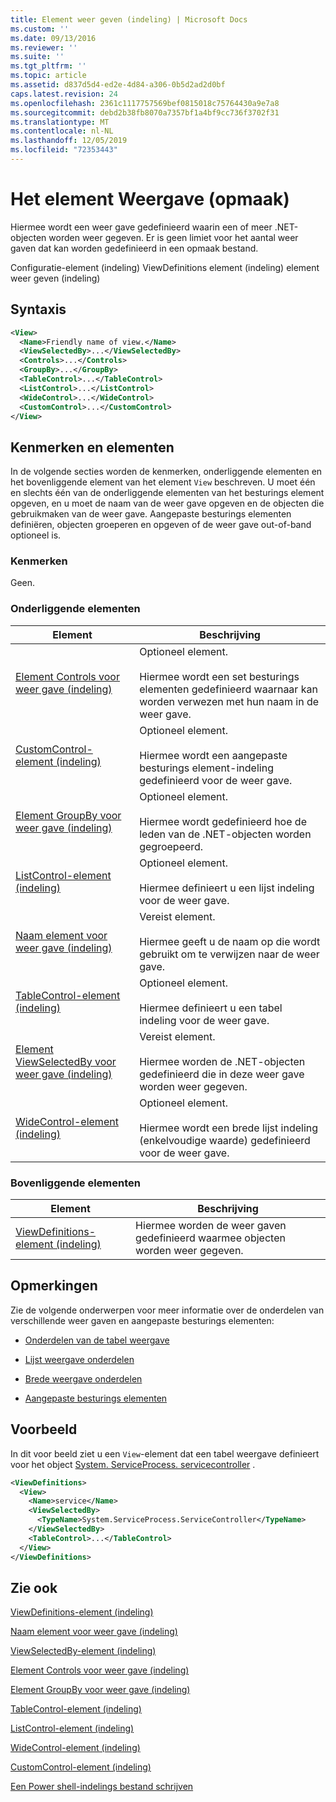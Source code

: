 ```yaml
---
title: Element weer geven (indeling) | Microsoft Docs
ms.custom: ''
ms.date: 09/13/2016
ms.reviewer: ''
ms.suite: ''
ms.tgt_pltfrm: ''
ms.topic: article
ms.assetid: d837d5d4-ed2e-4d84-a306-0b5d2ad2d0bf
caps.latest.revision: 24
ms.openlocfilehash: 2361c1117757569bef0815018c75764430a9e7a8
ms.sourcegitcommit: debd2b38fb8070a7357bf1a4bf9cc736f3702f31
ms.translationtype: MT
ms.contentlocale: nl-NL
ms.lasthandoff: 12/05/2019
ms.locfileid: "72353443"
---
```

# <a name="view-element-format"></a>Het element Weergave (opmaak)

Hiermee wordt een weer gave gedefinieerd waarin een of meer .NET-objecten worden weer gegeven. Er is geen limiet voor het aantal weer gaven dat kan worden gedefinieerd in een opmaak bestand.

Configuratie-element (indeling) ViewDefinitions element (indeling) element weer geven (indeling)

## <a name="syntax"></a>Syntaxis

```xml
<View>
  <Name>Friendly name of view.</Name>
  <ViewSelectedBy>...</ViewSelectedBy>
  <Controls>...</Controls>
  <GroupBy>...</GroupBy>
  <TableControl>...</TableControl>
  <ListControl>...</ListControl>
  <WideControl>...</WideControl>
  <CustomControl>...</CustomControl>
</View>
```

## <a name="attributes-and-elements"></a>Kenmerken en elementen

In de volgende secties worden de kenmerken, onderliggende elementen en het bovenliggende element van het element `View` beschreven. U moet één en slechts één van de onderliggende elementen van het besturings element opgeven, en u moet de naam van de weer gave opgeven en de objecten die gebruikmaken van de weer gave. Aangepaste besturings elementen definiëren, objecten groeperen en opgeven of de weer gave out-of-band optioneel is.

### <a name="attributes"></a>Kenmerken

Geen.

### <a name="child-elements"></a>Onderliggende elementen

|Element|Beschrijving|
|-------------|-----------------|
|[Element Controls voor weer gave (indeling)](./controls-element-for-view-format.md)|Optioneel element.<br /><br /> Hiermee wordt een set besturings elementen gedefinieerd waarnaar kan worden verwezen met hun naam in de weer gave.|
|[CustomControl-element (indeling)](./customcontrol-element-for-groupby-format.md)|Optioneel element.<br /><br /> Hiermee wordt een aangepaste besturings element-indeling gedefinieerd voor de weer gave.|
|[Element GroupBy voor weer gave (indeling)](./groupby-element-for-view-format.md)|Optioneel element.<br /><br /> Hiermee wordt gedefinieerd hoe de leden van de .NET-objecten worden gegroepeerd.|
|[ListControl-element (indeling)](./listcontrol-element-format.md)|Optioneel element.<br /><br /> Hiermee definieert u een lijst indeling voor de weer gave.|
|[Naam element voor weer gave (indeling)](./name-element-for-view-format.md)|Vereist element.<br /><br /> Hiermee geeft u de naam op die wordt gebruikt om te verwijzen naar de weer gave.|
|[TableControl-element (indeling)](./tablecontrol-element-format.md)|Optioneel element.<br /><br /> Hiermee definieert u een tabel indeling voor de weer gave.|
|[Element ViewSelectedBy voor weer gave (indeling)](./viewselectedby-element-format.md)|Vereist element.<br /><br /> Hiermee worden de .NET-objecten gedefinieerd die in deze weer gave worden weer gegeven.|
|[WideControl-element (indeling)](./widecontrol-element-format.md)|Optioneel element.<br /><br /> Hiermee wordt een brede lijst indeling (enkelvoudige waarde) gedefinieerd voor de weer gave.|

### <a name="parent-elements"></a>Bovenliggende elementen

|Element|Beschrijving|
|-------------|-----------------|
|[ViewDefinitions-element (indeling)](./viewdefinitions-element-format.md)|Hiermee worden de weer gaven gedefinieerd waarmee objecten worden weer gegeven.|

## <a name="remarks"></a>Opmerkingen

Zie de volgende onderwerpen voor meer informatie over de onderdelen van verschillende weer gaven en aangepaste besturings elementen:

- [Onderdelen van de tabel weergave](./creating-a-table-view.md)

- [Lijst weergave onderdelen](./creating-a-list-view.md)

- [Brede weergave onderdelen](./creating-a-wide-view.md)

- [Aangepaste besturings elementen](./creating-custom-controls.md)

## <a name="example"></a>Voorbeeld

In dit voor beeld ziet u een `View`-element dat een tabel weergave definieert voor het object [System. ServiceProcess. servicecontroller](/dotnet/api/System.ServiceProcess.ServiceController) .

```xml
<ViewDefinitions>
  <View>
    <Name>service</Name>
    <ViewSelectedBy>
      <TypeName>System.ServiceProcess.ServiceController</TypeName>
    </ViewSelectedBy>
    <TableControl>...</TableControl>
  </View>
</ViewDefinitions>

```

## <a name="see-also"></a>Zie ook

[ViewDefinitions-element (indeling)](./viewdefinitions-element-format.md)

[Naam element voor weer gave (indeling)](./name-element-for-view-format.md)

[ViewSelectedBy-element (indeling)](./viewselectedby-element-format.md)

[Element Controls voor weer gave (indeling)](./controls-element-for-view-format.md)

[Element GroupBy voor weer gave (indeling)](./groupby-element-for-view-format.md)

[TableControl-element (indeling)](./tablecontrol-element-format.md)

[ListControl-element (indeling)](./listcontrol-element-format.md)

[WideControl-element (indeling)](./widecontrol-element-format.md)

[CustomControl-element (indeling)](./customcontrol-element-for-groupby-format.md)

[Een Power shell-indelings bestand schrijven](./writing-a-powershell-formatting-file.md)
